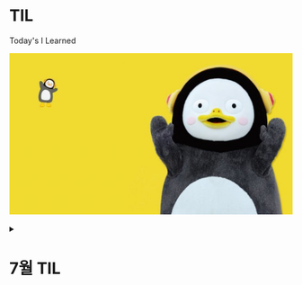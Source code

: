 # TIL
Today's I Learned

![펭하](/Git%20basic/img/ps.jpg)

<details>
<summary> <h1>7월 TIL<h1> </summary>
<div markdown="1">
## 2022. 07. 15
  Git 기본 사용법, CLI, Markdown, Python Requests 사용법

### Git 정리

1. [git basic정리](./Git%20basic/Git%20%EC%82%AC%EC%9A%A9%EC%A0%88%EC%B0%A8.md)
   
## 2022.07.16
  Python 공부, Algorizm 공부

## 2022.07.17
  Python 공부(try, except), algo(낱말)

## 2022.07.18
  Python 이론 공부(기본 개념 정리), algo
  
## 2022.07.19
  Python 이론 실습

## 2022.07.20
  Python 함수 이론, 간단한 응용, 함수 활용

## 2022.07.21
  Python 함수 실습, 다양한 응용, 딕셔너리 복습하기*
  
## 2022.07.22
  Python 함수 실습, json 파일을 이용해서 정보 가져오기

## 2022. 07.23
  함수 복습, 딕셔너리 공부, DICT['key'] = value
  
## 2022. 07.24
  주간 공부내용 복습, 정리
  
## 2022. 07.25
  데이터 구조, 얕은 복사와 깊은 복사 개념
  
</div>
</details>



